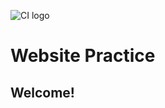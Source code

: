 ![CI logo](https://codeinstitute.s3.amazonaws.com/fullstack/ci_logo_small.png)

# Website Practice

## Welcome!